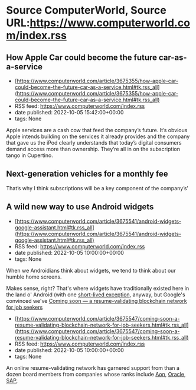 # Source ComputerWorld, Source URL:https://www.computerworld.com/index.rss

## How Apple Car could become the future car-as-a-service
 - [https://www.computerworld.com/article/3675355/how-apple-car-could-become-the-future-car-as-a-service.html#tk.rss_all](https://www.computerworld.com/article/3675355/how-apple-car-could-become-the-future-car-as-a-service.html#tk.rss_all)
 - RSS feed: https://www.computerworld.com/index.rss
 - date published: 2022-10-05 15:42:00+00:00
 - tags: None

<article>
	<section class="page">
<p>Apple services are a cash cow that feed the company’s future. It’s obvious Apple intends building on the services it already provides and the company that gave us the iPod clearly understands that today’s digital consumers demand access more than ownership. They’re all in on the subscription tango in Cupertino.</p><h2><strong>Next-generation vehicles for a monthly fee</strong></h2>
<p>That’s why I think subscriptions will be a key component of the company’s’ 

## A wild new way to use Android widgets
 - [https://www.computerworld.com/article/3675541/android-widgets-google-assistant.html#tk.rss_all](https://www.computerworld.com/article/3675541/android-widgets-google-assistant.html#tk.rss_all)
 - RSS feed: https://www.computerworld.com/index.rss
 - date published: 2022-10-05 10:00:00+00:00
 - tags: None

<article>
	<section class="page">
<p>When we Androidians think about widgets, we tend to think about our humble home screens.</p><p>Makes sense, right? That's where widgets have traditionally existed here in the land o' Android (with one <a href="https://www.computerworld.com/article/2473521/android-4-2-lock-screen-widgets--hands-on-impressions-and-gallery.html">short-lived exception</a>, anyway, but Google's convinced we've <a href="https://www.computerworld.com/article/3082024/google-android-c

## Coming soon — a resume-validating blockchain network for job seekers
 - [https://www.computerworld.com/article/3675547/coming-soon-a-resume-validating-blockchain-network-for-job-seekers.html#tk.rss_all](https://www.computerworld.com/article/3675547/coming-soon-a-resume-validating-blockchain-network-for-job-seekers.html#tk.rss_all)
 - RSS feed: https://www.computerworld.com/index.rss
 - date published: 2022-10-05 10:00:00+00:00
 - tags: None

<article>
	<section class="page">
<p>An online resume-validating network has garnered support from than a dozen board members from companies whose ranks include <a href="https://assessment.aon.com/en-us/" rel="nofollow noopener" target="_blank">Aon</a>, <a href="https://www.oracle.com/human-capital-management/" rel="nofollow noopener" target="_blank">Oracle</a>, <a href="https://www.sap.com/products/hcm.html?src=sfsf" rel="nofollow noopener" target="_blank">SAP</a>, <a href="https://www.ukg.com/

